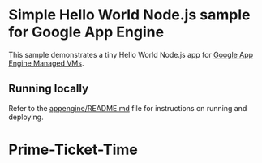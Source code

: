 # Simple Hello World Node.js sample for Google App Engine

This sample demonstrates a tiny Hello World Node.js app for [Google App Engine Managed VMs](https://cloud.google.com/appengine).

## Running locally

Refer to the [appengine/README.md](../README.md) file for instructions on
running and deploying.
# Prime-Ticket-Time
